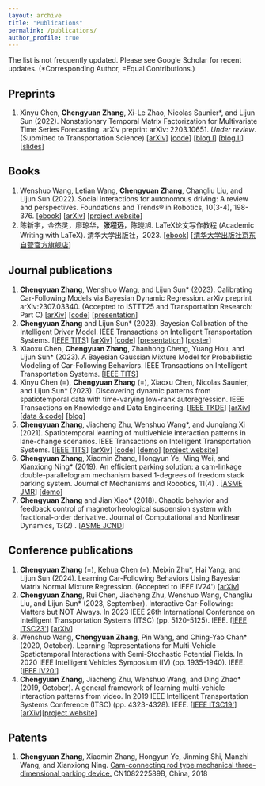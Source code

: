 ```yaml
---
layout: archive
title: "Publications"
permalink: /publications/
author_profile: true
---
```



[//]: # (APA)

The list is not frequently updated. Please see Google Scholar for recent updates. (*Corresponding Author, =Equal
Contributions.)

## Preprints

1. Xinyu Chen, **Chengyuan Zhang**, Xi-Le Zhao, Nicolas Saunier*, and Lijun Sun (2022). Nonstationary Temporal Matrix
   Factorization for Multivariate Time Series Forecasting. arXiv preprint arXiv:
   2203.10651. _Under review_. (Submitted to Transportation
   Science) [[arXiv](https://arXiv.org/abs/2203.10651)] [[code](https://github.com/xinychen/tracebase)] [[blog I](https://medium.com/p/b1c59faf05ea)] [[blog II](https://medium.com/p/4705df163fcf)] [[slides](https://xinychen.github.io/slides/notmf.pdf)]

## Books

1. Wenshuo Wang, Letian Wang, **Chengyuan Zhang**, Changliu Liu, and Lijun Sun (2022). Social interactions for
   autonomous driving: A review and perspectives. Foundations and Trends® in Robotics, 10(3-4),
   198-376. [[ebook](https://www.nowpublishers.com/article/Details/ROB-078)] [[arXiv](https://arXiv.org/abs/2208.07541)] [[project website](https://chengyuan-zhang.github.io/Multivehicle-Interaction/)]
2. 陈新宇，金杰灵，廖琼华，**张程远**，陈晓旭. LaTeX论文写作教程 (Academic Writing with LaTeX).
   清华大学出版社，2023. [[ebook](https://github.com/xinychen/latex-cookbook)] [[清华大学出版社京东自营官方旗舰店](https://item.jd.com/14204878.html)]

## Journal publications

1. **Chengyuan Zhang**, Wenshuo Wang, and Lijun Sun* (2023). Calibrating Car-Following Models via Bayesian Dynamic
   Regression. arXiv preprint arXiv:2307.03340. (Accepted to
   ISTTT25 and Transportation Research: Part C) [[arXiv](https://arXiv.org/pdf/2307.03340.pdf)] [[code](https://github.com/Chengyuan-Zhang/IDM_Bayesian_Calibration)] [[presentation](https://youtu.be/GIqcL6I7MsU)]
2. **Chengyuan Zhang** and Lijun Sun* (2023). Bayesian Calibration of the Intelligent Driver Model. IEEE Transactions on
   Intelligent Transportation
   Systems. [[IEEE TITS](https://ieeexplore.ieee.org/document/10415310)] [[arXiv](https://arXiv.org/abs/2210.03571)] [[code](https://github.com/Chengyuan-Zhang/IDM_Bayesian_Calibration)] [[presentation](https://youtu.be/GIqcL6I7MsU)] [[poster](../files/TRB_poster_MA_IDM_Chengyuan_2022.pdf)]
2. Xiaoxu Chen, **Chengyuan Zhang**, Zhanhong Cheng, Yuang Hou, and Lijun Sun* (2023). A Bayesian Gaussian Mixture Model
   for Probabilistic Modeling of Car-Following Behaviors. IEEE Transactions on Intelligent Transportation
   Systems. [[IEEE TITS](https://ieeexplore.ieee.org/document/10337758/)]
2. Xinyu Chen (=), **Chengyuan Zhang** (=), Xiaoxu Chen, Nicolas Saunier, and Lijun Sun* (2023).
   Discovering dynamic patterns from spatiotemporal data with time-varying low-rank autoregression. IEEE Transactions on
   Knowledge and Data
   Engineering. [[IEEE TKDE](https://ieeexplore.ieee.org/document/10177995)] [[arXiv](https://arXiv.org/abs/2211.15482)] [[data & code](https://github.com/xinychen/vars)] [[blog](https://medium.com/p/b75d23b23a62)]
2. **Chengyuan Zhang**, Jiacheng Zhu, Wenshuo Wang*, and Junqiang Xi (2021). Spatiotemporal learning of multivehicle
   interaction patterns in lane-change scenarios. IEEE Transactions on Intelligent Transportation
   Systems. [[IEEE TITS](https://ieeexplore.ieee.org/abstract/document/9357407)] [[arXiv](https://arXiv.org/abs/2003.00759)] [[code](https://github.com/Chengyuan-Zhang/Gaussian_Velocity_Field)] [[demo](https://youtu.be/AcyDn43hb7I)] [[project website](https://chengyuan-zhang.github.io/Multivehicle-Interaction/)]
3. **Chengyuan Zhang**, Xiaomin Zhang, Hongyun Ye, Ming Wei, and Xianxiong Ning* (2019). An efficient parking solution:
   a cam-linkage double-parallelogram mechanism based 1-degrees of freedom stack parking system. Journal of Mechanisms
   and Robotics, 11(4)
   . [[ASME JMR](https://mechanismsrobotics.asmedigitalcollection.asme.org/article.aspx?articleid=2733268)] [[demo](https://youtu.be/lmwdDsUXUw8)]
4. **Chengyuan Zhang** and Jian Xiao* (2018). Chaotic behavior and feedback control of
   magnetorheological suspension system with fractional-order derivative. Journal of Computational and Nonlinear
   Dynamics, 13(2)
   . [[ASME JCND](https://asmedigitalcollection.asme.org/computationalnonlinear/article/13/2/021007/473529/Chaotic-Behavior-and-Feedback-Control-of)]

## Conference publications

1. **Chengyuan Zhang** (=), Kehua Chen (=), Meixin Zhu*, Hai Yang, and Lijun Sun (2024). Learning Car-Following
   Behaviors Using Bayesian Matrix Normal Mixture Regression. (Accepted to IEEE
   IV24') [[arXiv](https://arxiv.org/pdf/2404.16023)]
2. **Chengyuan Zhang**, Rui Chen, Jiacheng Zhu, Wenshuo Wang, Changliu Liu, and Lijun Sun* (2023, September).
   Interactive Car-Following: Matters but NOT Always. In 2023
   IEEE 26th International Conference on Intelligent Transportation Systems (ITSC) (pp. 5120-5125).
   IEEE. [[IEEE ITSC23'](https://ieeexplore.ieee.org/abstract/document/10421996)] [[arXiv](https://arxiv.org/pdf/2307.16127.pdf)]
2. Wenshuo Wang, **Chengyuan Zhang**, Pin Wang, and Ching-Yao Chan* (2020, October). Learning Representations for
   Multi-Vehicle Spatiotemporal Interactions with Semi-Stochastic Potential Fields. In 2020 IEEE Intelligent Vehicles
   Symposium (IV) (pp. 1935-1940). IEEE. [[IEEE IV20'](https://ieeexplore.ieee.org/abstract/document/9304849)]
2. **Chengyuan Zhang**, Jiacheng Zhu, Wenshuo Wang, and Ding Zhao* (2019, October). A general framework of learning
   multi-vehicle interaction patterns from video. In 2019 IEEE Intelligent Transportation Systems Conference (ITSC) (pp.
   4323-4328).
   IEEE. [[IEEE ITSC19'](https://ieeexplore.ieee.org/abstract/document/8917212)][[arXiv](https://arxiv.org/pdf/1907.07315)][[project website](https://chengyuan-zhang.github.io/Multivehicle-Interaction/)]

## Patents

1. **Chengyuan Zhang**, Xiaomin Zhang, Hongyun Ye, Jinming Shi, Manzhi Wang, and Xianxiong Ning.
   [Cam-connecting rod type mechanical three-dimensional parking device.](https://patents.google.com/patent/CN108222589B/en)
   CN108222589B, China, 2018
